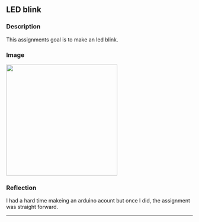 ## LED blink

### Description
This assignments goal is to make an led blink.

### Image

<img src="Images/LEDblink.png" Width="300">

### Reflection

I had a hard time makeing an arduino acount but once I did, the assignment was straight forward.

---

